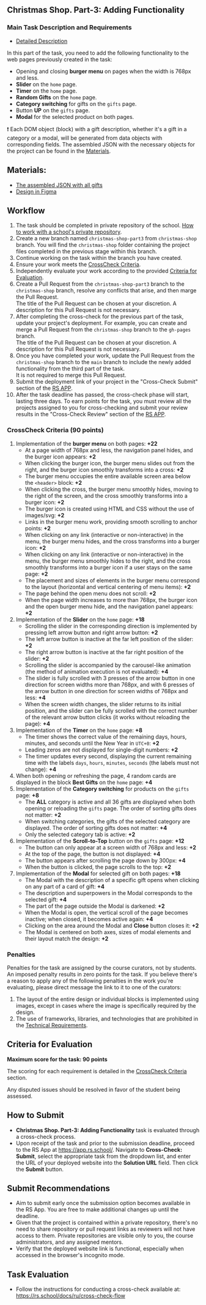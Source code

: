 ## Christmas Shop. Part-3: Adding Functionality

### Main Task Description and Requirements

- [Detailed Description](christmas-shop.md)

In this part of the task, you need to add the following functionality to the web pages previously created in the task:

- Opening and closing **burger menu** on pages when the width is 768px and less.
- **Slider** on the `home` page.
- **Timer** on the `home` page.
- **Random Gifts** on the `home` page.
- **Category switching** for gifts on the `gifts` page.
- Button **UP** on the `gifts` page.
- **Modal** for the selected product on both pages.

❗ Each DOM object (block) with a gift description, whether it's a gift in a category or a modal, will be generated from data objects with corresponding fields. The assembled JSON with the necessary objects for the project can be found in the [Materials](#materials).

## Materials:

- [The assembled JSON with all gifts](gifts.json)
- [Design in Figma](https://www.figma.com/design/zTB01BwWZVoXYK5atH3eZT/Cristmas-Shop)

## Workflow

1. The task should be completed in private repository of the school. [How to work with a school's private repository](https://rs.school/docs/ru/private-repository).
2. Create a new branch named `christmas-shop-part3` from `christmas-shop` branch. You will find the `christmas-shop` folder containing the project files completed in the previous stage within this branch.
3. Continue working on the task within the branch you have created.
4. Ensure your work meets the [CrossCheck Criteria](#crosscheck-criteria).
5. Independently evaluate your work according to the provided [Criteria for Evaluation](#criteria-for-evaluation).
6. Create a Pull Request from the `christmas-shop-part3` branch to the `christmas-shop` branch, resolve any conflicts that arise, and then marge the Pull Request.  
   The title of the Pull Request can be chosen at your discretion. A description for this Pull Request is not necessary.
7. After completing the cross-check for the previous part of the task, update your project's deployment. For example, you can create and merge a Pull Request from the `christmas-shop` branch to the `gh-pages` branch.  
   The title of the Pull Request can be chosen at your discretion. A description for this Pull Request is not necessary.
8. Once you have completed your work, update the Pull Request from the `christmas-shop` branch to the `main` branch to include the newly added functionality from the third part of the task.  
   It is not required to merge this Pull Request.
9. Submit the deployment link of your project in the "Cross-Check Submit" section of the [RS APP](https://app.rs.school/).
10. After the task deadline has passed, the cross-check phase will start, lasting three days. To earn points for the task, you must review all the projects assigned to you for cross-checking and submit your review results in the "Cross-Check Review" section of the [RS APP](https://app.rs.school/).

### CrossCheck Criteria (90 points)

1. Implementation of the **burger menu** on both pages: **+22**
   - At a page width of 768px and less, the navigation panel hides, and the burger icon appears: **+2**
   - When clicking the burger icon, the burger menu slides out from the right, and the burger icon smoothly transforms into a cross: **+2**
   - The burger menu occupies the entire available screen area below the `<header>` block: **+2**
   - When clicking the cross, the burger menu smoothly hides, moving to the right of the screen, and the cross smoothly transforms into a burger icon: **+2**
   - The burger icon is created using HTML and CSS without the use of images/svg: **+2**
   - Links in the burger menu work, providing smooth scrolling to anchor points: **+2**
   - When clicking on any link (interactive or non-interactive) in the menu, the burger menu hides, and the cross transforms into a burger icon: **+2**
   - When clicking on any link (interactive or non-interactive) in the menu, the burger menu smoothly hides to the right, and the cross smoothly transforms into a burger icon if a user stays on the same page: **+2**
   - The placement and sizes of elements in the burger menu correspond to the layout (horizontal and vertical centering of menu items): **+2**
   - The page behind the open menu does not scroll: **+2**
   - When the page width increases to more than 768px, the burger icon and the open burger menu hide, and the navigation panel appears: **+2**
2. Implementation of the **Slider** on the `home` page: **+18**
   - Scrolling the slider in the corresponding direction is implemented by pressing left arrow button and right arrow button: **+2**
   - The left arrow button is inactive at the far left position of the slider: **+2**
   - The right arrow button is inactive at the far right position of the slider: **+2**
   - Scrolling the slider is accompanied by the carousel-like animation (the method of animation execution is not evaluated): **+4**
   - The slider is fully scrolled with 3 presses of the arrow button in one direction for screen widths more than 768px, and with 6 presses of the arrow button in one direction for screen widths of 768px and less: **+4**
   - When the screen width changes, the slider returns to its initial position, and the slider can be fully scrolled with the correct number of the relevant arrow button clicks (it works without reloading the page): **+4**
3. Implementation of the **Timer** on the `home` page: **+8**
   - The timer shows the correct value of the remaining days, hours, minutes, and seconds until the New Year in `UTC+0`: **+2**
   - Leading zeros are not displayed for single-digit numbers: **+2**
   - The timer updates every second, displaying the current remaining time with the labels `days`, `hours`, `minutes`, `seconds` (the labels must not change): **+4**
4. When both opening or refreshing the page, 4 random cards are displayed in the block **Best Gifts** on the `home` page: **+4**
5. Implementation of the **Category switching** for products on the `gifts` page: **+8**
   - The **ALL** category is active and all 36 gifts are displayed when both opening or reloading the `gifts` page. The order of sorting gifts does not matter: **+2**
   - When switching categories, the gifts of the selected category are displayed. The order of sorting gifts does not matter: **+4**
   - Only the selected category tab is active: **+2**
6. Implementation of the **Scroll-to-Top** button on the `gifts` page: **+12**
   - The button can only appear at a screen width of 768px and less: **+2**
   - At the top of the page, the button is not displayed: **+4**
   - The button appears after scrolling the page down by 300px: **+4**
   - When the button is clicked, the page scrolls to the top: **+2**
7. Implementation of the **Modal** for selected gift on both pages: **+18**
   - The Modal with the description of a specific gift opens when clicking on any part of a card of gift: **+4**
   - The description and superpowers in the Modal corresponds to the selected gift: **+4**
   - The part of the page outside the Modal is darkened: **+2**
   - When the Modal is open, the vertical scroll of the page becomes inactive; when closed, it becomes active again: **+4**
   - Clicking on the area around the Modal and **Close** button closes it: **+2**
   - The Modal is centered on both axes, sizes of modal elements and their layout match the design: **+2**

### Penalties

Penalties for the task are assigned by the course curators, not by students. An imposed penalty results in zero points for the task. If you believe there's a reason to apply any of the following penalties in the work you're evaluating, please direct message the link to it to one of the curators:

1. The layout of the entire design or individual blocks is implemented using images, except in cases where the image is specifically required by the design.
2. The use of frameworks, libraries, and technologies that are prohibited in the [Technical Requirements](./christmas-shop.md#technical-requirements).

## Criteria for Evaluation

**Maximum score for the task: 90 points**

The scoring for each requirement is detailed in the [CrossCheck Criteria](#crosscheck-criteria) section.

Any disputed issues should be resolved in favor of the student being assessed.

## How to Submit

- **Christmas Shop. Part-3: Adding Functionality** task is evaluated through a cross-check process.
- Upon receipt of the task and prior to the submission deadline, proceed to the RS App at https://app.rs.school/. Navigate to **Cross-Check: Submit**, select the appropriate task from the dropdown list, and enter the URL of your deployed website into the **Solution URL** field. Then click the **Submit** button.

## Submit Recommendations

- Aim to submit early once the submission option becomes available in the RS App. You are free to make additional changes up until the deadline.
- Given that the project is contained within a private repository, there's no need to share repository or pull request links as reviewers will not have access to them. Private repositories are visible only to you, the course administrators, and any assigned mentors.
- Verify that the deployed website link is functional, especially when accessed in the browser's incognito mode.

## Task Evaluation

- Follow the instructions for conducting a cross-check available at: https://rs.school/docs/ru/cross-check-flow
